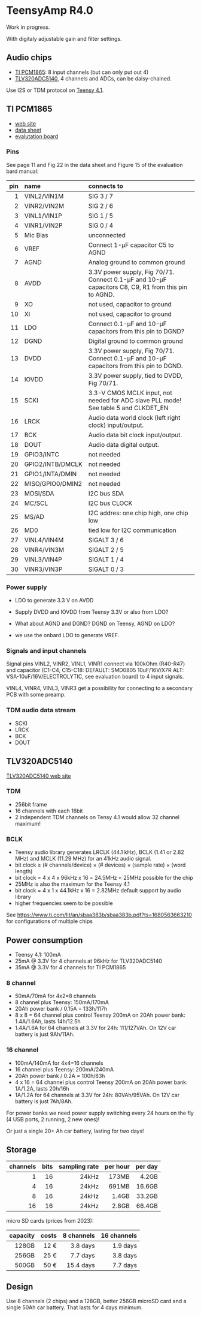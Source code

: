 # TeensyAmp R4.0

Work in progress.

With digitaly adjustable gain and filter settings.

## Audio chips

- [TI PCM1865](https://www.ti.com/product/PCM1865): 8 input channels (but can only put out 4)
- [TLV320ADC5140](https://www.ti.com/product/TLV320ADC5140), 4 channels and ADCs, can be daisy-chained.

Use I2S or TDM protocol on [Teensy 4.1](https://www.pjrc.com/teensy/pinout.html#Teensy_4.1).

## TI PCM1865

- [web site](https://www.ti.com/product/PCM1865)
- [data sheet](https://www.ti.com/lit/gpn/pcm1865)
- [evalutation board](https://www.ti.com/lit/pdf/slau615)

### Pins

See page 11 and Fig 22 in the data sheet and Figure 15 of the
evaluation bard manual:

| pin | name        | connects to |
| --: | :---------- | :---------- |
|  1  | VINL2/VIN1M | SIG 3 / 7   |
|  2  | VINR2/VIN2M | SIG 2 / 6   |
|  3  | VINL1/VIN1P | SIG 1 / 5   |
|  4  | VINR1/VIN2P | SIG 0 / 4   |
|  5  | Mic Bias    | unconnected |
|  6  | VREF        | Connect 1-μF capacitor C5 to AGND |
|  7  | AGND        | Analog ground to common ground |
|  8  | AVDD        | 3.3V power supply, Fig 70/71. Connect 0.1-μF and 10-μF capacitors C8, C9, R1 from this pin to AGND. |
|  9  | XO          | not used, capacitor to ground |
| 10  | XI          | not used, capacitor to ground |
| 11  | LDO         | Connect 0.1-μF and 10-μF capacitors from this pin to DGND? |
| 12  | DGND        | Digital ground to common ground |
| 13  | DVDD        | 3.3V power supply, Fig 70/71. Connect 0.1-μF and 10-μF capacitors from this pin to DGND. |
| 14  | IOVDD       | 3.3V power supply, tied to DVDD, Fig 70/71. |
| 15  | SCKI        | 3.3-V CMOS MCLK input, not needed for ADC slave PLL mode! See table 5 and CLKDET_EN |
| 16  | LRCK        | Audio data world clock (left right clock) input/output. |
| 17  | BCK         | Audio data bit clock input/output. |
| 18  | DOUT        | Audio data digital output.         |
| 19  | GPIO3/INTC  | not needed  |
| 20  | GPIO2/INTB/DMCLK | not needed |
| 21  | GPIO1/INTA/DMIN  | not needed |
| 22  | MISO/GPIO0/DMIN2 | not needed |
| 23  | MOSI/SDA    | I2C bus SDA |
| 24  | MC/SCL      | I2C bus CLOCK |
| 25  | MS/AD       | I2C addres: one chip high, one chip low |
| 26  | MD0         | tied low for I2C communication |
| 27  | VINL4/VIN4M | SIGALT 3 / 6|
| 28  | VINR4/VIN3M | SIGALT 2 / 5|
| 29  | VINL3/VIN4P | SIGALT 1 / 4|
| 30  | VINR3/VIN3P | SIGALT 0 / 3|

### Power supply

- LDO to generate 3.3 V on AVDD
- Supply DVDD and IOVDD from Teensy 3.3V or also from LDO?
- What about AGND and DGND? DGND on Teensy, AGND on LDO?

- we use the onbard LDO to generate VREF.

### Signals and input channels

Signal pins VINL2, VINR2, VINL1, VINR1 connect via 100kOhm (R40-R47)
and capacitor (C1-C4, C15-C18: DEFAULT: SMD0805 10uF/16V/X7R ALT:
VSA-10uF/16V/ELECTROLYTIC, see evaluation board) to 4 input signals.

VINL4, VINR4, VINL3, VINR3 get a possibility for connecting to a
secondary PCB with some preamp.


### TDM audio data stream

- SCKI
- LRCK
- BCK
- DOUT


## TLV320ADC5140

[TLV320ADC5140 web site](https://www.ti.com/product/TLV320ADC5140)


### TDM

- 256bit frame
- 16 channels with each 16bit
- 2 independent TDM channels on Tensy 4.1 would allow 32 channel maximum!

### BCLK

- Teensy audio library generates LRCLK (44.1 kHz), BCLK (1.41 or 2.82
  MHz) and MCLK (11.29 MHz) for an 41kHz audio signal.
- bit clock ≥ (# channels/device) × (# devices) × (sample rate) × (word length)
- bit clock = 4 x 4 x 96kHz x 16 = 24.5MHz < 25MHz possible for the chip
- 25MHz is also the maximum for the Teensy 4.1
- bit clock = 4 x 1 x 44.1kHz x 16 = 2.82MHz default support by audio library
- higher frequencies seem to be possible

See https://www.ti.com/lit/an/sbaa383b/sbaa383b.pdf?ts=1680563663210
for configurations of multiple chips

## Power consumption

- Teensy 4.1: 100mA
- 25mA @ 3.3V for 4 channels at 96kHz for TLV320ADC5140
- 35mA @ 3.3V for 4 channels for TI PCM1865

### 8 channel
- 50mA/70mA for 4x2=8 channels
- 8 channel plus Teensy: 150mA/170mA
- 20Ah power bank / 0.15A = 133h/117h
- 8 x 8 = 64 channel plus control Teensy 200mA on 20Ah power bank: 1.4A/1.6Ah, lasts 14h/12.5h
- 1.4A/1.6A for 64 channels at 3.3V for 24h: 111/127VAh. On 12V car battery is just 9Ah/11Ah.

### 16 channel
- 100mA/140mA for 4x4=16 channels
- 16 channel plus Teensy: 200mA/240mA
- 20Ah power bank / 0.2A = 100h/83h
- 4 x 16 = 64 channel plus control Teensy 200mA on 20Ah power bank: 1A/1.2A, lasts 20h/16h
- 1A/1.2A for 64 channels at 3.3V for 24h: 80VAh/95VAh. On 12V car battery is just 7Ah/8Ah.

For power banks we need power supply switching every 24 hours on the fly (4 USB ports, 2 running, 2 new ones)!

Or just a single 20+ Ah car battery, lasting for two days!


## Storage

| channels | bits | sampling rate | per hour | per day |
| -------: | ---: | ------------: | -------: | ------: |
| 1        | 16   | 24kHz         | 173MB    | 4.2GB   |
| 4        | 16   | 24kHz         | 691MB    | 16.6GB  |
| 8        | 16   | 24kHz         | 1.4GB    | 33.2GB  |
| 16       | 16   | 24kHz         | 2.8GB    | 66.4GB  |


micro SD cards (prices from 2023):

| capacity | costs | 8 channels | 16 channels |
| -------: | ----: | ---------: | ----------: |
| 128GB    | 12 €  | 3.8 days   | 1.9 days    |
| 256GB    | 25 €  | 7.7 days   | 3.8 days    |
| 500GB    | 50 €  | 15.4 days  | 7.7 days    |

## Design

Use 8 channels (2 chips) and a 128GB, better 256GB microSD card and a
single 50Ah car battery. That lasts for 4 days minimum.
